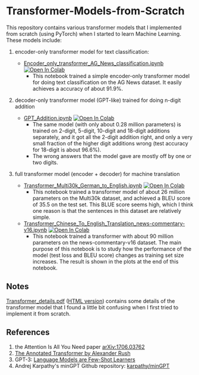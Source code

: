 # Transformer-Models-from-Scratch
This repository contains various transformer models that I implemented from scratch (using PyTorch) when I started to learn Machine Learning. These models include:

1. encoder-only transformer model for text classification:
    - [Encoder_only_transformer_AG_News_classification.ipynb](https://github.com/hbchen-one/Transformer-Models-from-Scratch/blob/main/Encoder_only_transformer_AG_News_classification.ipynb) [![Open In Colab](https://colab.research.google.com/assets/colab-badge.svg)](https://colab.research.google.com/github/hbchen-one/Transformer-Models-from-Scratch/blob/main/Encoder_only_transformer_AG_News_classification.ipynb)
        - This notebook trained a simple encoder-only transformer model for doing text classification on the AG News dataset. It easily achieves a accuracy of about 91.9%.

2. decoder-only transformer model (GPT-like) trained for doing n-digit addition 
    - [GPT_Addition.ipynb](https://github.com/hbchen-one/Transformer-Models-from-Scratch/blob/main/GPT_Addition.ipynb)  [![Open In Colab](https://colab.research.google.com/assets/colab-badge.svg)](https://colab.research.google.com/github/hbchen-one/Transformer-Models-from-Scratch/blob/main/GPT_Addition.ipynb) 
        - The same model (with only about 0.28 million parameters) is trained on 2-digit, 5-digit, 10-digit and 18-digit additions separately, and it got all the 2-digit addition right, and only a very small fraction of the higher digit additions wrong (test accuracy for 18-digit is about 96.6%). 
        - The wrong answers that the model gave are mostly off by one or two digits.
     
3. full transformer model (encoder + decoder) for machine translation 
    - [Transformer_Multi30k_German_to_English.ipynb](https://github.com/hbchen-one/Transformer-Models-from-Scratch/blob/main/Transformer_Multi30k_German_to_English.ipynb) [![Open In Colab](https://colab.research.google.com/assets/colab-badge.svg)](https://colab.research.google.com/github/hbchen-one/Transformer-Models-from-Scratch/blob/main/Transformer_Multi30k_German_to_English.ipynb)
        - This notebook trained a transformer model of about 26 million parameters on the Multi30k dataset, and achieved a BLEU score of 35.5 on the test set. This BLUE score seems high, which I think one reason is that the sentences in this dataset are relatively simple. 
    - [Transformer_Chinese_To_English_Translation_news-commentary-v16.ipynb](https://github.com/hbchen-one/Transformer-Models-from-Scratch/blob/main/Transformer_Chinese_To_English_Translation_news-commentary-v16.ipynb) [![Open In Colab](https://colab.research.google.com/assets/colab-badge.svg)](https://colab.research.google.com/github/hbchen-one/Transformer-Models-from-Scratch/blob/main/Transformer_Chinese_To_English_Translation_news-commentary-v16.ipynb) 
        -   This notebook trained a transformer with about 90 million parameters on the news-commentary-v16 dataset. The main purpose of this notebook is to study how the performance of the model (test loss and BLEU score) changes as training set size increases. The result is shown in the plots at the end of this notebook.

## Notes
[Transformer_details.pdf](https://github.com/hbchen-one/Transformer-Models-from-Scratch/blob/main/Transformer_details.pdf) ([HTML version](https://htmlpreview.github.io/?https://github.com/hbchen-one/Transformer-Models-from-Scratch/blob/main/Transformer_details.html)) contains some details of the transformer model that I
found a little bit confusing when I first tried to implement it from
scratch. 
## References
1. the Attention Is All You Need paper [arXiv:1706.03762](https://arxiv.org/pdf/1706.03762.pdf)
2. [The Annotated Transformer by Alexander Rush](https://nlp.seas.harvard.edu/2018/04/03/attention.html)
3. GPT-3: [Language Models are Few-Shot Learners](https://arxiv.org/pdf/2005.14165.pdf)
4. Andrej Karpathy's minGPT Github repository: [karpathy/minGPT](https://github.com/karpathy/minGPT)

